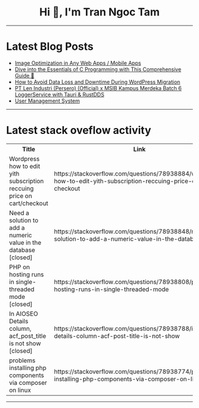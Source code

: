 <h1 align="center">Hi 👋, I'm Tran Ngoc Tam</h1>

---

# Latest Blog Posts 
<!-- BLOG-POST-LIST:START -->
- [Image Optimization in Any Web Apps / Mobile Apps](https://dev.to/ashutoshsarangi/image-optimization-in-any-web-apps-mobile-apps-5c1m)
- [Dive into the Essentials of C Programming with This Comprehensive Guide 🚀](https://dev.to/getvm/dive-into-the-essentials-of-c-programming-with-this-comprehensive-guide-3cpj)
- [How to Avoid Data Loss and Downtime During WordPress Migration](https://dev.to/shabbir_mw_03f56129cd25/how-to-avoid-data-loss-and-downtime-during-wordpress-migration-48ee)
- [PT Len Industri &lpar;Persero&rpar; &lpar;Official&rpar; x MSIB Kampus Merdeka Batch 6 LoggerService with Tauri &amp; RustDDS](https://dev.to/xyzuan/-pt-len-industri-persero-official-x-msib-kampus-merdeka-batch-6-loggerservice-with-tauri-rustdds-4je0)
- [User Management System](https://dev.to/suleiman_alhajimohammed_/my-starter-kit-3d28)
<!-- BLOG-POST-LIST:END -->

---

# Latest stack oveflow activity
<table>
  <tr><th>Title</th><th>Link</th></tr>
  <!-- STACKOVERFLOW:START --><tr><td>Wordpress how to edit yith subscription reccuing price on cart/checkout</td><td>https://stackoverflow.com/questions/78938884/wordpress-how-to-edit-yith-subscription-reccuing-price-on-cart-checkout</td></tr><tr><td>Need a solution to add a numeric value in the database [closed]</td><td>https://stackoverflow.com/questions/78938848/need-a-solution-to-add-a-numeric-value-in-the-database</td></tr><tr><td>PHP on hosting runs in single-threaded mode [closed]</td><td>https://stackoverflow.com/questions/78938808/php-on-hosting-runs-in-single-threaded-mode</td></tr><tr><td>In AIOSEO Details column, acf_post_title is not show [closed]</td><td>https://stackoverflow.com/questions/78938788/in-aioseo-details-column-acf-post-title-is-not-show</td></tr><tr><td>problems installing php components via composer on linux</td><td>https://stackoverflow.com/questions/78938774/problems-installing-php-components-via-composer-on-linux</td></tr><!-- STACKOVERFLOW:END -->
</table>

---


